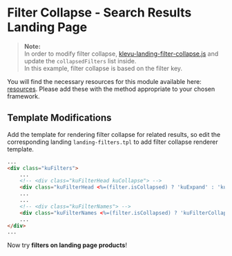 # Filter Collapse - Search Results Landing Page

>**Note:**   
>In order to modify filter collapse, [klevu-landing-filter-collapse.js](/modules/filter-collapse/landing/resources/assets/js/klevu-landing-filter-collapse.js) and update the `collapsedFilters` list inside.  
>In this example, filter collapse is based on the filter key.

You will find the necessary resources for this module available here:
[resources](/modules/filter-collapse/resources). Please add these with the
method appropriate to your chosen framework.

## Template Modifications

Add the template for rendering filter collapse for related results,
so edit the corresponding landing `landing-filters.tpl` to add filter collapse renderer template.

```html
...
<div class="kuFilters">
    ...
    <!-- <div class="kuFilterHead kuCollapse"> -->
    <div class="kuFilterHead <%=(filter.isCollapsed) ? 'kuExpand' : 'kuCollapse'%>">    
    ...
    ...
    <!-- <div class="kuFilterNames"> -->
    <div class="kuFilterNames <%=(filter.isCollapsed) ? 'kuFilterCollapse' : ''%>">
    ...
</div>
...
```

Now try **filters on landing page products**!